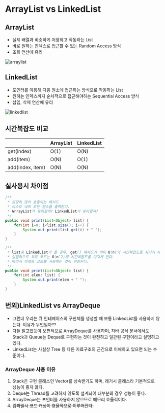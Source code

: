 # ArrayList vs LinkedList
## ArrayList
- 실제 배열과 비슷하게 저장되고 작동하는 List
- 바로 원하는 인덱스로 접근할 수 있는 Random Access 방식
- 조회 연산에 유리

![arraylist](https://user-images.githubusercontent.com/50614241/223421820-e4bf02dc-95c3-46b2-b401-462815dad6a0.png)

## LinkedList
- 포인터를 이용해 다음 원소에 접근하는 방식으로 작동하는 List
- 원하는 인덱스까지 순차적으로 접근해야하는 Sequential Access 방식
- 삽입, 삭제 연산에 유리

![linkedlist](https://user-images.githubusercontent.com/50614241/223421819-7850ae8c-b39e-41b4-919a-6ae16bc838af.png)

## 시간복잡도 비교
|                  | ArrayList | LinkedList |
|------------------|-----------|------------|
| get(index)       | O(1)      | O(N)       |
| add(item)        | O(N)      | O(1)       |
| add(index, item) | O(N)      | O(N)       |

## 실사용시 차이점
```java
/**
 * 굉장히 많이 호출되는 메서드
 * 리스트 내의 모든 원소를 출력한다.
 * ArrayList가 유리할까? LinkedList가 유리할까?
 */
public void print(List<Object> list) {
    for(int i=0; i<list.size(); i++) {
        System.out.print(list.get(i) + " ");
    }
}
```

```java
/**
 * list로 LinkedList가 올 경우, get() 메서드가 이미 O(n)의 시간복잡도를 지니기 때문에
 * 실질적으로 위의 코드는 O(n^2)의 시간복잡도를 가지게 된다.
 * 따라서 아래의 코드를 사용하는 것이 권장된다.
 */
public void print(List<Object> list) {
    for(int elem: list) {
        System.out.print(elem + " ");
    }
}
```

## 번외)LinkedList vs ArrayDeque
- 그런데 우리는 큐 인테페이스의 구현체를 생성할 때 보통 LinkedList를 사용하지 않는다. 이유가 무엇일까??
- 다들 알고있듯이 보편적으로 ArrayDeque를 사용하며, 자바 공식 문서에서도 Stack과 Queue는 Deque로 구현하는 것이 완전하고 일관된 구현이라고 설명하고 있다.
- LinkedList는 사실상 Tree 등 다른 자료구조의 근간으로 이해하고 있으면 되는 수준이다.

### ArrayDeque 사용 이유
  1. Stack은 구현 클래스인 Vector를 상속받기도 하며, 레거시 클래스라 기본적으로 성능이 좋지 않다.
  2. Deque는 Thread를 고려하지 않도록 설계되어 대부분의 경우 성능이 좋다.
  3. ArrayDeque는 포인터를 사용하지 않으므로 메모리 효율적이다.
  4. ~~컴파일시 코드 캐싱이 효율적으로 이루어진다.~~